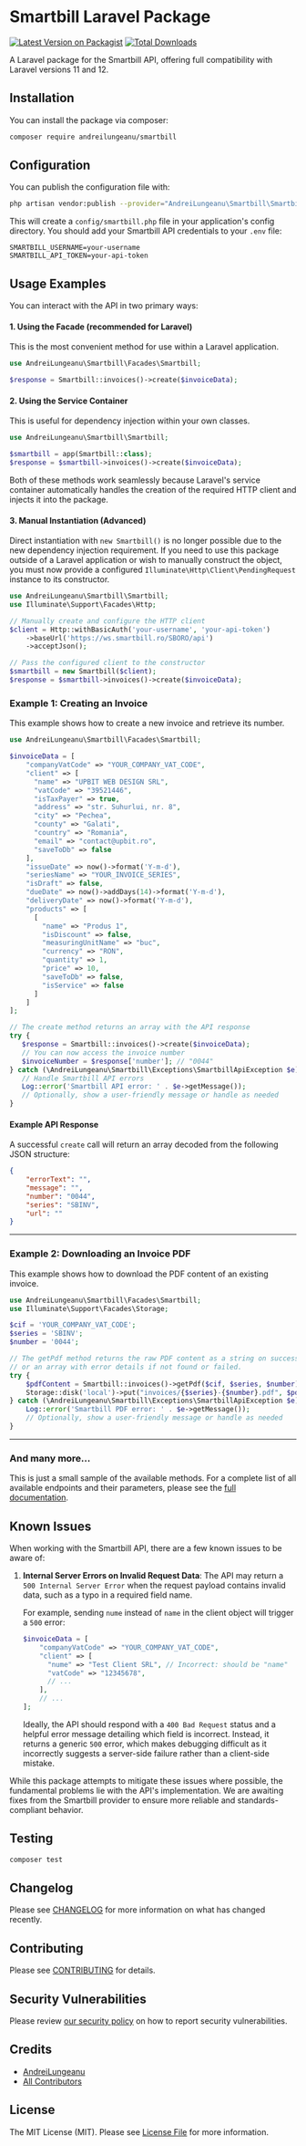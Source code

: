 # Smartbill Laravel Package

[![Latest Version on Packagist](https://img.shields.io/packagist/v/andreilungeanu/smartbill.svg?style=flat-square)](https://packagist.org/packages/andreilungeanu/smartbill)
[![Total Downloads](https://img.shields.io/packagist/dt/andreilungeanu/smartbill.svg?style=flat-square)](https://packagist.org/packages/andreilungeanu/smartbill)

A Laravel package for the Smartbill API, offering full compatibility with Laravel versions 11 and 12.

## Installation

You can install the package via composer:

```bash
composer require andreilungeanu/smartbill
```

## Configuration

You can publish the configuration file with:

```bash
php artisan vendor:publish --provider="AndreiLungeanu\Smartbill\SmartbillServiceProvider"
```

This will create a `config/smartbill.php` file in your application's config directory. You should add your Smartbill API credentials to your `.env` file:

```
SMARTBILL_USERNAME=your-username
SMARTBILL_API_TOKEN=your-api-token
```

## Usage Examples

You can interact with the API in two primary ways:

#### 1. Using the Facade (recommended for Laravel)
This is the most convenient method for use within a Laravel application.
```php
use AndreiLungeanu\Smartbill\Facades\Smartbill;

$response = Smartbill::invoices()->create($invoiceData);
```

#### 2. Using the Service Container
This is useful for dependency injection within your own classes.
```php
use AndreiLungeanu\Smartbill\Smartbill;

$smartbill = app(Smartbill::class);
$response = $smartbill->invoices()->create($invoiceData);
```

Both of these methods work seamlessly because Laravel's service container automatically handles the creation of the required HTTP client and injects it into the package.

#### 3. Manual Instantiation (Advanced)
Direct instantiation with `new Smartbill()` is no longer possible due to the new dependency injection requirement. If you need to use this package outside of a Laravel application or wish to manually construct the object, you must now provide a configured `Illuminate\Http\Client\PendingRequest` instance to its constructor.

```php
use AndreiLungeanu\Smartbill\Smartbill;
use Illuminate\Support\Facades\Http;

// Manually create and configure the HTTP client
$client = Http::withBasicAuth('your-username', 'your-api-token')
    ->baseUrl('https://ws.smartbill.ro/SBORO/api')
    ->acceptJson();

// Pass the configured client to the constructor
$smartbill = new Smartbill($client);
$response = $smartbill->invoices()->create($invoiceData);
```

### Example 1: Creating an Invoice

This example shows how to create a new invoice and retrieve its number.

```php
use AndreiLungeanu\Smartbill\Facades\Smartbill;

$invoiceData = [
    "companyVatCode" => "YOUR_COMPANY_VAT_CODE",
    "client" => [
      "name" => "UPBIT WEB DESIGN SRL",
      "vatCode" => "39521446",
      "isTaxPayer" => true,
      "address" => "str. Suhurlui, nr. 8",
      "city" => "Pechea",
      "county" => "Galati",
      "country" => "Romania",
      "email" => "contact@upbit.ro",
      "saveToDb" => false
    ],
    "issueDate" => now()->format('Y-m-d'),
    "seriesName" => "YOUR_INVOICE_SERIES",
    "isDraft" => false,
    "dueDate" => now()->addDays(14)->format('Y-m-d'),
    "deliveryDate" => now()->format('Y-m-d'),
    "products" => [
      [
        "name" => "Produs 1",
        "isDiscount" => false,
        "measuringUnitName" => "buc",
        "currency" => "RON",
        "quantity" => 1,
        "price" => 10,
        "saveToDb" => false,
        "isService" => false
      ]
    ]
];

// The create method returns an array with the API response
try {
   $response = Smartbill::invoices()->create($invoiceData);
   // You can now access the invoice number
   $invoiceNumber = $response['number']; // "0044"
} catch (\AndreiLungeanu\Smartbill\Exceptions\SmartbillApiException $e) {
   // Handle Smartbill API errors
   Log::error('Smartbill API error: ' . $e->getMessage());
   // Optionally, show a user-friendly message or handle as needed
}
```

#### Example API Response

A successful `create` call will return an array decoded from the following JSON structure:

```json
{
    "errorText": "",
    "message": "",
    "number": "0044",
    "series": "SBINV",
    "url": ""
}
```

---

### Example 2: Downloading an Invoice PDF

This example shows how to download the PDF content of an existing invoice.

```php
use AndreiLungeanu\Smartbill\Facades\Smartbill;
use Illuminate\Support\Facades\Storage;

$cif = 'YOUR_COMPANY_VAT_CODE';
$series = 'SBINV';
$number = '0044';

// The getPdf method returns the raw PDF content as a string on success,
// or an array with error details if not found or failed.
try {
    $pdfContent = Smartbill::invoices()->getPdf($cif, $series, $number);
    Storage::disk('local')->put("invoices/{$series}-{$number}.pdf", $pdfContent);
} catch (\AndreiLungeanu\Smartbill\Exceptions\SmartbillApiException $e) {
    Log::error('Smartbill PDF error: ' . $e->getMessage());
    // Optionally, show a user-friendly message or handle as needed
}
```

---

### And many more...

This is just a small sample of the available methods. For a complete list of all available endpoints and their parameters, please see the [full documentation](DOCUMENTATION.md).

## Known Issues

When working with the Smartbill API, there are a few known issues to be aware of:

1.  **Internal Server Errors on Invalid Request Data**:
    The API may return a `500 Internal Server Error` when the request payload contains invalid data, such as a typo in a required field name.

    For example, sending `nume` instead of `name` in the client object will trigger a `500` error:
    ```php
    $invoiceData = [
        "companyVatCode" => "YOUR_COMPANY_VAT_CODE",
        "client" => [
          "nume" => "Test Client SRL", // Incorrect: should be "name"
          "vatCode" => "12345678",
          // ...
        ],
        // ...
    ];
    ```

    Ideally, the API should respond with a `400 Bad Request` status and a helpful error message detailing which field is incorrect. Instead, it returns a generic `500` error, which makes debugging difficult as it incorrectly suggests a server-side failure rather than a client-side mistake.

While this package attempts to mitigate these issues where possible, the fundamental problems lie with the API's implementation. We are awaiting fixes from the Smartbill provider to ensure more reliable and standards-compliant behavior.
## Testing

```bash
composer test
```

## Changelog

Please see [CHANGELOG](CHANGELOG.md) for more information on what has changed recently.

## Contributing

Please see [CONTRIBUTING](.github/CONTRIBUTING.md) for details.

## Security Vulnerabilities

Please review [our security policy](../../security/policy) on how to report security vulnerabilities.

## Credits

- [AndreiLungeanu](https://github.com/andreilungeanu)
- [All Contributors](../../contributors)

## License

The MIT License (MIT). Please see [License File](LICENSE.md) for more information.
